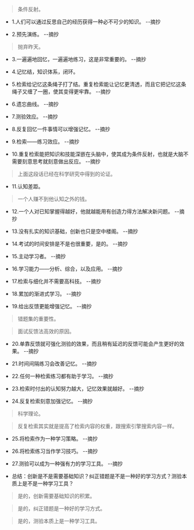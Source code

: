 >条件反射。

- 1.人们可以通过反思自己的经历获得一种必不可少的知识。 --摘抄

- 2.预先演练。 --摘抄

>抛弃昨天。

- 3.一遍遍地回忆，一遍遍地练习，这是非常重要的。 --摘抄

- 4.记忆结，知识体系，闭环。

- 5.检索给记忆这条绳子打了结。重复检索能让记忆更清透，而且它把记忆这条绳子又缠了一圈，使其变得更牢靠。 --摘抄

- 6.遗忘曲线。 --摘抄

- 7.测验效应。 --摘抄

- 8.反复回忆一件事情可以增强记忆。 --摘抄

- 9.检索——练习效应。 --摘抄

- 10.重复检索能把知识和技能深嵌在头脑中，使其成为条件反射，也就是大脑不需要刻意思考就刻意做出反应。 --摘抄

>上面这段话已经在科学研究中得到的论证。

- 11.认知差距。

>一个人赚不到他认知之外的钱。

- 12.一个人对已知掌握得越好，他就越能用有创造力得方法解决新问题。 --摘抄

- 13.没有扎实的知识基础，创新也只是空中楼阁。 --摘抄

- 14.考试的时间安排是不是也很重要，是的。 --摘抄

- 15.主动学习者。 --摘抄

- 16.学习能力——分析、综合，以及应用。 --摘抄

- 17.检索与细化并不需要高科技。 --摘抄

- 18.累加的渐进式学习。 --摘抄

- 19.给出反馈更能增强记忆。 --摘抄

>错题集的重要性。

>面试反馈法高效的原因。

- 20.单靠反馈就可强化测验的效果，而且稍有延迟的反馈可能会产生更好的效果。 --摘抄

- 21.时间间隔练习会改善记忆。 --摘抄

- 22.任何一种检索练习都有助于学习。 --摘抄

- 23.检索时付出的认知努力越大，记忆效果就越好。 --摘抄

- 24.反复检索刻意加强记忆。 --摘抄

>科学理论。

>反复检索其实就是提高了检索内容的权重，跟搜索引擎搜索内容一样。

- 25.将检索作为一种学习策略。 --摘抄

- 26.将检索练习当作学习技巧。 --摘抄

- 27.测验可以成为一种强有力的学习工具。 --摘抄

- 总结：创新是不是需要基础知识？纠正错题是不是一种好的学习方式？测验本质上是不是一种学习工具？

>是的，创新需要基础知识的积累。

>是的，纠正错题是一种好的学习方式。

>是的，测验本质上是一种学习工具。
